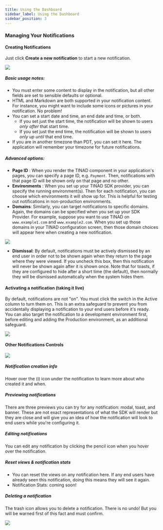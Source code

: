 ```yaml
---
title: Using the Dashboard
sidebar_label: Using the Dashboard
sidebar_position: 3
---
```


### Managing Your Notifications

#### Creating Notifications

Just click __Create a new notification__ to start a new notification. 

<img src="/img/newNotif.png" />

##### Basic usage notes:

* You must enter some content to display in the notification, but all other fields are set to sensible defaults or optional.
* HTML and Markdown are both supported in your notification content. For instance, you might want to include some icons or pictures in your notification. No problem!
* You can set a start date and time, an end date and time, or both. 
  * If you set just the start time, the notification will be shown to users _only after_ that start time. 
  * If you set just the end time, the notification will be shown to users _only up until_ that end time.
* If you are in another timezone than PDT, you can set it here. The application will remember your timezone for future notifications.


##### Advanced options:

* **Page ID** : When you render the TINAD component in your application's pages, you can specify a page ID, e.g. `Payment`. Then, notifications with that page ID will be shown only on that page and no other.
* **Environments** : When you set up your TINAD SDK provider, you can
  specify the running environment(s). Then for each notification, you
  can choose which environments it will show up for. This is helpful
  for testing out notifications in non-production environments.
* **Domains**: Similarly, you can target notifications to specific
  domains. Again, the domains can be specified when you set up your
  SDK Provider. For example, suppose you want to use TINAD on
  `www.example1.com` and `www.example2.com`. When you set up those
  domains in your TINAD configuration screen, then those domain
  choices will appear here when creating a new notification.

<img src="/img/advancedConfig.png" />


* **Dismissal**: By default, notifications must be actively dismissed
  by an end user in order not to be shown again when they return to
  the page where they were viewed. If you uncheck this box, then this
  notification will never be shown again after it is shown once. Note
  that for toasts, if they are configured to hide after a short time
  (the default), then normally they will be dismissed automatically
  when the system hides them.

#### Activating a notification (taking it live)

By default, notifications are not "on". You must click the switch in
the Active column to turn them on. This is an extra safeguard to
prevent you from accidentally displaying a notification to your end
users before it's ready.  You can also target the notification to a development
environment first, before editing and adding the Production
environment, as an additional safeguard.

<img src="/img/golive.png" />

#### Other Notifications Controls

<img src="/img/otherControls.png" />

##### Notification creation info

Hover over the (i) icon under the notification to learn more about who created it and when.

##### Previewing notifications

There are three previews you can try for any notification: modal,
toast, and banner. These are not exact representations of what the SDK
will render but they are close and will give you an idea of how the
notification will look to end users while you're configuring it.

##### Editing notifications

You can edit any notification by clicking the pencil icon when you hover over the notification.

##### Reset views & notification stats

* You can reset the views on any notification here. If any end users have already seen this notification, doing this means they will see it again.
* Notification Stats: coming soon!


##### Deleting a notification

The trash icon allows you to delete a notification. There is no undo!
But you will be warned first of this fact and must confirm.

<img src="/img/deleting.png" />

